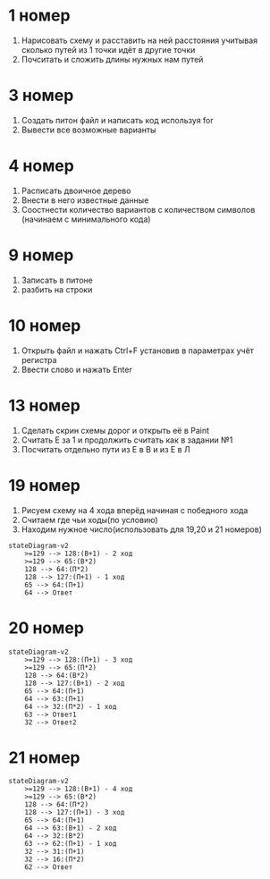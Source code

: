 # 1 номер
1) Нарисовать схему и расставить на ней расстояния учитывая сколько путей из 1 точки идёт в другие точки
2) Почситать и сложить длины нужных нам путей

# 3 номер
1) Создать питон файл и написать код используя for
2) Вывести все возможные варианты

# 4 номер
1) Расписать двоичное дерево
2) Внести в него известные данные
3) Соостнести количество вариантов с количеством символов (начинаем с минимального кода)
# 9 номер
1) Записать в питоне
2) разбить на строки

# 10 номер
1) Открыть файл и нажать Ctrl+F установив в параметрах учёт регистра
2) Ввести слово и нажать Enter
# 13 номер
1) Сделать скрин схемы дорог и открыть её в Paint
2) Считать Е за 1 и продолжить считать как в задании №1
3) Посчитать отдельно пути из Е в В и из Е в Л
# 19 номер
1) Рисуем схему на 4 хода вперёд начиная с победного хода
2) Считаем где чьи ходы(по условию)
3) Находим нужное число(использовать для 19,20 и 21 номеров)
```mermaid
stateDiagram-v2
    >=129 --> 128:(В+1) - 2 ход
    >=129 --> 65:(В*2)
    128 --> 64:(П*2)
    128 --> 127:(П+1) - 1 ход
    65 --> 64:(П+1)
    64 --> Ответ
```

# 20 номер
```mermaid
stateDiagram-v2
    >=129 --> 128:(П+1) - 3 ход
    >=129 --> 65:(П*2)
    128 --> 64:(В*2)
    128 --> 127:(В+1) - 2 ход
    65 --> 64:(П+1)
    64 --> 63:(П+1)
    64 --> 32:(П*2) - 1 ход
    63 --> Ответ1
    32 --> Ответ2
```

# 21 номер
```mermaid
stateDiagram-v2
    >=129 --> 128:(В+1) - 4 ход
    >=129 --> 65:(В*2)
    128 --> 64:(П*2)
    128 --> 127:(П+1) - 3 ход
    65 --> 64:(П+1)
    64 --> 63:(В+1) - 2 ход
    64 --> 32:(В*2)
    63 --> 62:(П+1) - 1 ход
    32 --> 31:(П+1)
    32 --> 16:(П*2)
    62 --> Ответ
```
